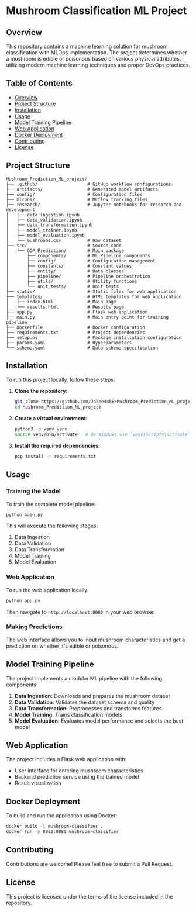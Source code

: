 # Mushroom Classification ML Project

## Overview

This repository contains a machine learning solution for mushroom classification with MLOps implementation. The project determines whether a mushroom is edible or poisonous based on various physical attributes, utilizing modern machine learning techniques and proper DevOps practices.

## Table of Contents

- [Overview](#overview)
- [Project Structure](#project-structure)
- [Installation](#installation)
- [Usage](#usage)
- [Model Training Pipeline](#model-training-pipeline)
- [Web Application](#web-application)
- [Docker Deployment](#docker-deployment)
- [Contributing](#contributing)
- [License](#license)

## Project Structure

```
Mushroom_Prediction_ML_project/
├── .github/                   # GitHub workflow configurations
├── artifacts/                 # Generated model artifacts
├── config/                    # Configuration files
├── mlruns/                    # MLflow tracking files
├── research/                  # Jupyter notebooks for research and development
│   ├── data_ingestion.ipynb
│   ├── data_validation.ipynb
│   ├── data_transformation.ipynb
│   ├── model_trainer.ipynb
│   ├── model_evaluation.ipynb
│   └── mushrooms.csv          # Raw dataset
├── src/                       # Source code
│   └── GDP_Prediction/        # Main package
│       ├── components/        # ML Pipeline components
│       ├── config/            # Configuration management
│       ├── constants/         # Constant values
│       ├── entity/            # Data classes
│       ├── pipeline/          # Pipeline orchestration
│       ├── utils/             # Utility functions
│       └── unit_tests/        # Unit tests
├── static/                    # Static files for web application
├── templates/                 # HTML templates for web application
│   ├── index.html             # Main page
│   └── results.html           # Results page
├── app.py                     # Flask web application
├── main.py                    # Main entry point for training pipeline
├── Dockerfile                 # Docker configuration
├── requirements.txt           # Project dependencies
├── setup.py                   # Package installation configuration
├── params.yaml                # Hyperparameters
└── schema.yaml                # Data schema specification
```

## Installation

To run this project locally, follow these steps:

1. **Clone the repository:**

    ```bash
    git clone https://github.com/Jakee4488/Mushroom_Prediction_ML_project.git
    cd Mushroom_Prediction_ML_project
    ```

2. **Create a virtual environment:**

    ```bash
    python3 -m venv venv
    source venv/bin/activate   # On Windows use `venv\Scripts\activate`
    ```

3. **Install the required dependencies:**

    ```bash
    pip install -r requirements.txt
    ```

## Usage

### Training the Model

To train the complete model pipeline:

```bash
python main.py
```

This will execute the following stages:
1. Data Ingestion
2. Data Validation
3. Data Transformation
4. Model Training
5. Model Evaluation

### Web Application

To run the web application locally:

```bash
python app.py
```

Then navigate to `http://localhost:8080` in your web browser.

### Making Predictions

The web interface allows you to input mushroom characteristics and get a prediction on whether it's edible or poisonous.

## Model Training Pipeline

The project implements a modular ML pipeline with the following components:

1. **Data Ingestion**: Downloads and prepares the mushroom dataset
2. **Data Validation**: Validates the dataset schema and quality
3. **Data Transformation**: Preprocesses and transforms features
4. **Model Training**: Trains classification models
5. **Model Evaluation**: Evaluates model performance and selects the best model

## Web Application

The project includes a Flask web application with:
- User interface for entering mushroom characteristics
- Backend prediction service using the trained model
- Result visualization

## Docker Deployment

To build and run the application using Docker:

```bash
docker build -t mushroom-classifier .
docker run -p 8080:8080 mushroom-classifier
```

## Contributing

Contributions are welcome! Please feel free to submit a Pull Request.

## License

This project is licensed under the terms of the license included in the repository.


